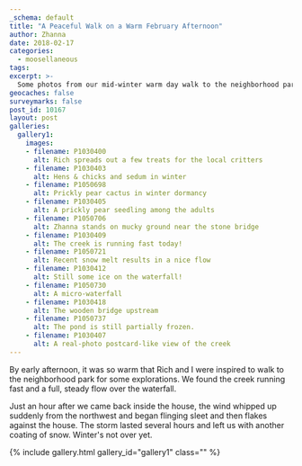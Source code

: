 ```yaml
---
_schema: default
title: "A Peaceful Walk on a Warm February Afternoon"
author: Zhanna
date: 2018-02-17
categories:
  - moosellaneous
tags:
excerpt: >-
  Some photos from our mid-winter warm day walk to the neighborhood park
geocaches: false
surveymarks: false
post_id: 10167
layout: post
galleries:
  gallery1:
    images:
    - filename: P1030400
      alt: Rich spreads out a few treats for the local critters
    - filename: P1030403
      alt: Hens & chicks and sedum in winter
    - filename: P1050698
      alt: Prickly pear cactus in winter dormancy
    - filename: P1030405
      alt: A prickly pear seedling among the adults
    - filename: P1050706
      alt: Zhanna stands on mucky ground near the stone bridge
    - filename: P1030409
      alt: The creek is running fast today!
    - filename: P1050721
      alt: Recent snow melt results in a nice flow
    - filename: P1030412
      alt: Still some ice on the waterfall!
    - filename: P1050730
      alt: A micro-waterfall
    - filename: P1030418
      alt: The wooden bridge upstream
    - filename: P1050737
      alt: The pond is still partially frozen.
    - filename: P1030407
      alt: A real-photo postcard-like view of the creek                      
---
```


By early afternoon, it was so warm that Rich and I were inspired to walk to the neighborhood park for some explorations. We found the creek running fast and a full, steady flow over the waterfall. 

Just an hour after we came back inside the house, the wind whipped up suddenly from the northwest and began flinging sleet and then flakes against the house. The storm lasted several hours and left us with another coating of snow. Winter's not over yet.

{% include gallery.html gallery_id="gallery1" class="" %}